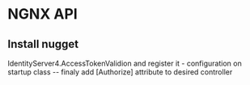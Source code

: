 ﻿# NGNX API

## Install nugget
IdentityServer4.AccessTokenValidion and register it - configuration on startup class
-- finaly add [Authorize] attribute to desired controller